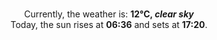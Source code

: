 <p  align="center"><br/>Currently, the weather is: <b> 12°C, <i>clear sky</i></b></br>Today, the sun rises at <b>06:36</b> and sets at <b>17:20</b>.</p>